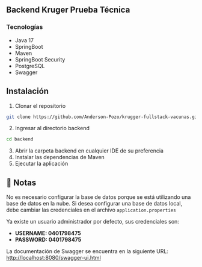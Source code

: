 ## Backend Kruger Prueba Técnica

### Tecnologías

- Java 17
- SpringBoot
- Maven
- SpringBoot Security
- PostgreSQL
- Swagger

## Instalación

1. Clonar el repositorio

```bash
git clone https://github.com/Anderson-Pozo/krugger-fullstack-vacunas.git
```

2. Ingresar al directorio backend

```bash
cd backend
```

3. Abrir la carpeta backend en cualquier IDE de su preferencia
4. Instalar las dependencias de Maven
5. Ejecutar la aplicación

## 📌 Notas

No es necesario configurar la base de datos porque se está utilizando una base de datos en la nube. Si desea configurar una base de datos local, debe cambiar las credenciales en el archivo `application.properties`

Ya existe un usuario administrador por defecto, sus credenciales son:

- **USERNAME: 0401798475**
- **PASSWORD: 0401798475**

La documentación de Swagger se encuentra en la siguiente URL: [http://localhost:8080/swagger-ui.html](http://localhost:8080/swagger-ui.html)
